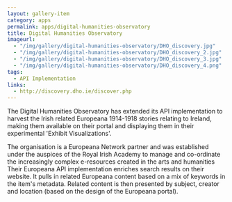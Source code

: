 ```yaml
---
layout: gallery-item
category: apps
permalink: apps/digital-humanities-observatory
title: Digital Humanities Observatory
imageurl: 
  - "/img/gallery/digital-humanities-observatory/DHO_discovery.jpg"
  - "/img/gallery/digital-humanities-observatory/DHO_discovery_2.jpg"
  - "/img/gallery/digital-humanities-observatory/DHO_discovery_3.jpg"
  - "/img/gallery/digital-humanities-observatory/DHO_discovery_4.png"
tags: 
  - API Implementation
links:
  - http://discovery.dho.ie/discover.php
---
```


The Digital Humanities Observatory has extended its API implementation to harvest the Irish related Europeana 1914-1918 stories relating to Ireland, making them available on their portal and displaying them in their experimental 'Exhibit Visualizations'.

The organisation is a Europeana Network partner and was established under the auspices of the Royal Irish Academy to manage and co-ordinate the increasingly complex e-resources created in the arts and humanities Their Europeana API implementation enriches search results on their website. It pulls in related Europeana content based on a mix of keywords in the item's metadata. Related content is then presented by subject, creator and location (based on the design of the Europeana portal).
